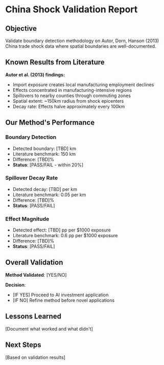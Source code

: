 # China Shock Validation Report

## Objective
Validate boundary detection methodology on Autor, Dorn, Hanson (2013) China trade shock data where spatial boundaries are well-documented.

## Known Results from Literature

**Autor et al. (2013) findings:**
- Import exposure creates local manufacturing employment declines
- Effects concentrated in manufacturing-intensive regions
- Spillovers to nearby counties through commuting zones
- Spatial extent: ~150km radius from shock epicenters
- Decay rate: Effects halve approximately every 100km

## Our Method's Performance

### Boundary Detection
- Detected boundary: [TBD] km
- Literature benchmark: 150 km
- Difference: [TBD]%
- **Status**: [PASS/FAIL - within 20%]

### Spillover Decay Rate
- Detected decay: [TBD] per km
- Literature benchmark: 0.05 per km
- Difference: [TBD]%
- **Status**: [PASS/FAIL]

### Effect Magnitude
- Detected effect: [TBD] pp per $1000 exposure
- Literature benchmark: 0.6 pp per $1000 exposure
- Difference: [TBD]%
- **Status**: [PASS/FAIL]

## Overall Validation

**Method Validated**: [YES/NO]

**Decision**:
- [IF YES] Proceed to AI investment application
- [IF NO] Refine method before novel applications

## Lessons Learned

[Document what worked and what didn't]

## Next Steps

[Based on validation results]
